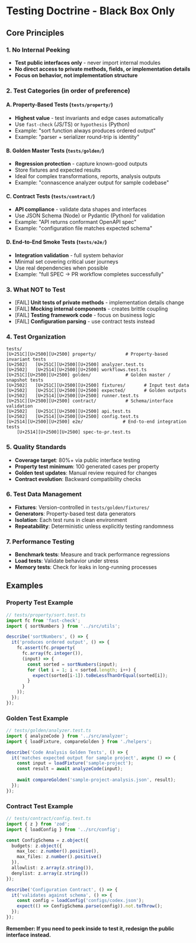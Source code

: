 # Testing Doctrine - Black Box Only

## Core Principles

### 1. No Internal Peeking
- **Test public interfaces only** - never import internal modules
- **No direct access to private methods, fields, or implementation details**
- **Focus on behavior, not implementation structure**

### 2. Test Categories (in order of preference)

#### A. Property-Based Tests (`tests/property/`)
- **Highest value** - test invariants and edge cases automatically
- Use `fast-check` (JS/TS) or `hypothesis` (Python)
- Example: "sort function always produces ordered output"
- Example: "parser + serializer round-trip is identity"

#### B. Golden Master Tests (`tests/golden/`)
- **Regression protection** - capture known-good outputs
- Store fixtures and expected results
- Ideal for complex transformations, reports, analysis outputs
- Example: "connascence analyzer output for sample codebase"

#### C. Contract Tests (`tests/contract/`)
- **API compliance** - validate data shapes and interfaces  
- Use JSON Schema (Node) or Pydantic (Python) for validation
- Example: "API returns conformant OpenAPI spec"
- Example: "configuration file matches expected schema"

#### D. End-to-End Smoke Tests (`tests/e2e/`)
- **Integration validation** - full system behavior
- Minimal set covering critical user journeys
- Use real dependencies when possible
- Example: "full SPEC -> PR workflow completes successfully"

### 3. What NOT to Test
- [FAIL] **Unit tests of private methods** - implementation details change
- [FAIL] **Mocking internal components** - creates brittle coupling
- [FAIL] **Testing framework code** - focus on business logic
- [FAIL] **Configuration parsing** - use contract tests instead

### 4. Test Organization
```
tests/
[U+251C][U+2500][U+2500] property/           # Property-based invariant tests
[U+2502]   [U+251C][U+2500][U+2500] analyzer.test.ts
[U+2502]   [U+2514][U+2500][U+2500] workflows.test.ts
[U+251C][U+2500][U+2500] golden/             # Golden master / snapshot tests
[U+2502]   [U+251C][U+2500][U+2500] fixtures/       # Input test data
[U+2502]   [U+251C][U+2500][U+2500] expected/       # Golden outputs  
[U+2502]   [U+2514][U+2500][U+2500] runner.test.ts
[U+251C][U+2500][U+2500] contract/           # Schema/interface validation
[U+2502]   [U+251C][U+2500][U+2500] api.test.ts
[U+2502]   [U+2514][U+2500][U+2500] config.test.ts
[U+2514][U+2500][U+2500] e2e/               # End-to-end integration tests
    [U+2514][U+2500][U+2500] spec-to-pr.test.ts
```

### 5. Quality Standards
- **Coverage target**: 80%+ via public interface testing
- **Property test minimum**: 100 generated cases per property
- **Golden test updates**: Manual review required for changes
- **Contract evolution**: Backward compatibility checks

### 6. Test Data Management
- **Fixtures**: Version-controlled in `tests/golden/fixtures/`
- **Generators**: Property-based test data generators
- **Isolation**: Each test runs in clean environment
- **Repeatability**: Deterministic unless explicitly testing randomness

### 7. Performance Testing
- **Benchmark tests**: Measure and track performance regressions
- **Load tests**: Validate behavior under stress
- **Memory tests**: Check for leaks in long-running processes

## Examples

### Property Test Example
```typescript
// tests/property/sort.test.ts
import fc from 'fast-check';
import { sortNumbers } from '../src/utils';

describe('sortNumbers', () => {
  it('produces ordered output', () => {
    fc.assert(fc.property(
      fc.array(fc.integer()),
      (input) => {
        const sorted = sortNumbers(input);
        for (let i = 1; i < sorted.length; i++) {
          expect(sorted[i-1]).toBeLessThanOrEqual(sorted[i]);
        }
      }
    ));
  });
});
```

### Golden Test Example  
```typescript
// tests/golden/analyzer.test.ts
import { analyzeCode } from '../src/analyzer';
import { loadFixture, compareGolden } from './helpers';

describe('Code Analysis Golden Tests', () => {
  it('matches expected output for sample project', async () => {
    const input = loadFixture('sample-project');
    const result = await analyzeCode(input);
    
    await compareGolden('sample-project-analysis.json', result);
  });
});
```

### Contract Test Example
```typescript
// tests/contract/config.test.ts  
import { z } from 'zod';
import { loadConfig } from '../src/config';

const ConfigSchema = z.object({
  budgets: z.object({
    max_loc: z.number().positive(),
    max_files: z.number().positive()
  }),
  allowlist: z.array(z.string()),
  denylist: z.array(z.string())
});

describe('Configuration Contract', () => {
  it('validates against schema', () => {
    const config = loadConfig('configs/codex.json');
    expect(() => ConfigSchema.parse(config)).not.toThrow();
  });
});
```

**Remember: If you need to peek inside to test it, redesign the public interface instead.**